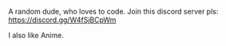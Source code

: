 A random dude, who loves to code. Join this discord server pls: https://discord.gg/W4fSjBCpWm

I also like Anime.
